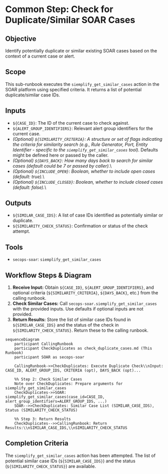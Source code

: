 # Common Step: Check for Duplicate/Similar SOAR Cases

## Objective

Identify potentially duplicate or similar existing SOAR cases based on the context of a current case or alert.

## Scope

This sub-runbook executes the `siemplify_get_similar_cases` action in the SOAR platform using specified criteria. It returns a list of potential duplicate/similar case IDs.

## Inputs

*   `${CASE_ID}`: The ID of the current case to check against.
*   `${ALERT_GROUP_IDENTIFIERS}`: Relevant alert group identifiers for the current case.
*   *(Optional) `${SIMILARITY_CRITERIA}`: A structure or set of flags indicating the criteria for similarity search (e.g., Rule Generator, Port, Entity Identifier - specific to the `siemplify_get_similar_cases` tool).* Defaults might be defined here or passed by the caller.
*   *(Optional) `${DAYS_BACK}`: How many days back to search for similar cases (default could be 7 or passed by caller).*\
*   *(Optional) `${INCLUDE_OPEN}`: Boolean, whether to include open cases (default: true).*\
*   *(Optional) `${INCLUDE_CLOSED}`: Boolean, whether to include closed cases (default: false).*\

## Outputs

*   `${SIMILAR_CASE_IDS}`: A list of case IDs identified as potentially similar or duplicate.
*   `${SIMILARITY_CHECK_STATUS}`: Confirmation or status of the check attempt.

## Tools

*   `secops-soar`: `siemplify_get_similar_cases`

## Workflow Steps & Diagram

1.  **Receive Input:** Obtain `${CASE_ID}`, `${ALERT_GROUP_IDENTIFIERS}`, and optional criteria (`${SIMILARITY_CRITERIA}`, `${DAYS_BACK}`, etc.) from the calling runbook.
2.  **Check Similar Cases:** Call `secops-soar.siemplify_get_similar_cases` with the provided inputs. Use defaults if optional inputs are not provided.
3.  **Return Results:** Store the list of similar case IDs found in `${SIMILAR_CASE_IDS}` and the status of the check in `${SIMILARITY_CHECK_STATUS}`. Return these to the calling runbook.

```{mermaid}
sequenceDiagram
    participant CallingRunbook
    participant CheckDuplicates as check_duplicate_cases.md (This Runbook)
    participant SOAR as secops-soar

    CallingRunbook->>CheckDuplicates: Execute Duplicate Check\\nInput: CASE_ID, ALERT_GROUP_IDS, CRITERIA (opt), DAYS_BACK (opt)...

    %% Step 2: Check Similar Cases
    Note over CheckDuplicates: Prepare arguments for siemplify_get_similar_cases
    CheckDuplicates->>SOAR: siemplify_get_similar_cases(case_id=CASE_ID, alert_group_identifiers=ALERT_GROUP_IDS, ...)
    SOAR-->>CheckDuplicates: Similar Case List (SIMILAR_CASE_IDS), Status (SIMILARITY_CHECK_STATUS)

    %% Step 3: Return Results
    CheckDuplicates-->>CallingRunbook: Return Results:\\nSIMILAR_CASE_IDS,\\nSIMILARITY_CHECK_STATUS

```

## Completion Criteria

The `siemplify_get_similar_cases` action has been attempted. The list of potential similar case IDs (`${SIMILAR_CASE_IDS}`) and the status (`${SIMILARITY_CHECK_STATUS}`) are available.
